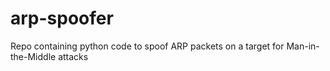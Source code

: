 # arp-spoofer
Repo containing python code to spoof ARP packets on a target for Man-in-the-Middle attacks
